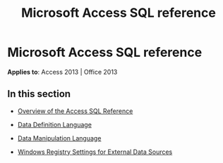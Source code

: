 ﻿---
title: Microsoft Access SQL reference
TOCTitle: Microsoft Access SQL reference
ms:assetid: 1a7e0990-f7d9-4da7-b44b-2daab77e95ec
ms:mtpsurl: https://msdn.microsoft.com/en-us/library/Dn123881(v=office.15)
ms:contentKeyID: 52071521
ms.date: 09/18/2015
mtps_version: v=office.15
---

# Microsoft Access SQL reference


**Applies to**: Access 2013 | Office 2013

## In this section

  - [Overview of the Access SQL Reference](overview-of-the-access-sql-reference.md)

  - [Data Definition Language](data-definition-language.md)

  - [Data Manipulation Language](data-manipulation-language.md)

  - [Windows Registry Settings for External Data Sources](windows-registry-settings-for-external-data-sources.md)

